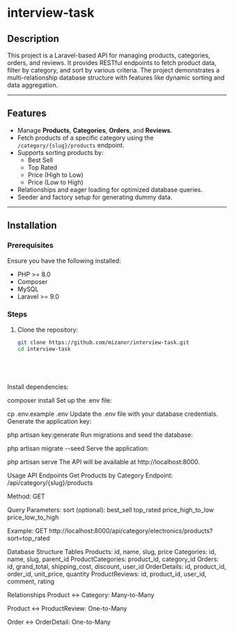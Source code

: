 # interview-task

## Description

This project is a Laravel-based API for managing products, categories, orders, and reviews. It provides RESTful endpoints to fetch product data, filter by category, and sort by various criteria. The project demonstrates a multi-relationship database structure with features like dynamic sorting and data aggregation.

---

## Features

- Manage **Products**, **Categories**, **Orders**, and **Reviews**.
- Fetch products of a specific category using the `/category/{slug}/products` endpoint.
- Supports sorting products by:
  - Best Sell
  - Top Rated
  - Price (High to Low)
  - Price (Low to High)
- Relationships and eager loading for optimized database queries.
- Seeder and factory setup for generating dummy data.

---

## Installation

### Prerequisites
Ensure you have the following installed:
- PHP >= 8.0
- Composer
- MySQL
- Laravel >= 9.0

### Steps

1. Clone the repository:
   ```bash
   git clone https://github.com/mizanor/interview-task.git
   cd interview-task






Install dependencies:


composer install
Set up the .env file:


cp .env.example .env
Update the .env file with your database credentials.
Generate the application key:


php artisan key:generate
Run migrations and seed the database:


php artisan migrate --seed
Serve the application:


php artisan serve
The API will be available at http://localhost:8000.

Usage
API Endpoints
Get Products by Category
Endpoint: /api/category/{slug}/products

Method: GET

Query Parameters:
sort (optional):
best_sell
top_rated
price_high_to_low
price_low_to_high


Example:
GET http://localhost:8000/api/category/electronics/products?sort=top_rated

Database Structure
Tables
Products:
id, name, slug, price
Categories:
id, name, slug, parent_id
ProductCategories:
product_id, category_id
Orders:
id, grand_total, shipping_cost, discount, user_id
OrderDetails:
id, product_id, order_id, unit_price, quantity
ProductReviews:
id, product_id, user_id, comment, rating

Relationships
Product ↔ Category: Many-to-Many

Product ↔ ProductReview: One-to-Many

Order ↔ OrderDetail: One-to-Many
